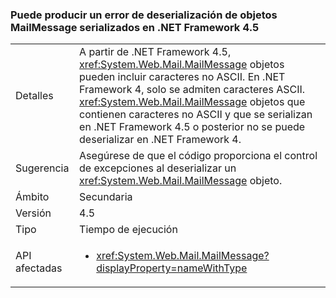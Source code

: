 ### <a name="deserialization-of-mailmessage-objects-serialized-under-the-net-framework-45-may-fail"></a>Puede producir un error de deserialización de objetos MailMessage serializados en .NET Framework 4.5

|   |   |
|---|---|
|Detalles|A partir de .NET Framework 4.5, <xref:System.Web.Mail.MailMessage> objetos pueden incluir caracteres no ASCII. En .NET Framework 4, solo se admiten caracteres ASCII. <xref:System.Web.Mail.MailMessage> objetos que contienen caracteres no ASCII y que se serializan en .NET Framework 4.5 o posterior no se puede deserializar en .NET Framework 4.|
|Sugerencia|Asegúrese de que el código proporciona el control de excepciones al deserializar un <xref:System.Web.Mail.MailMessage> objeto.|
|Ámbito|Secundaria|
|Versión|4.5|
|Tipo|Tiempo de ejecución|
|API afectadas|<ul><li><xref:System.Web.Mail.MailMessage?displayProperty=nameWithType></li></ul>|

